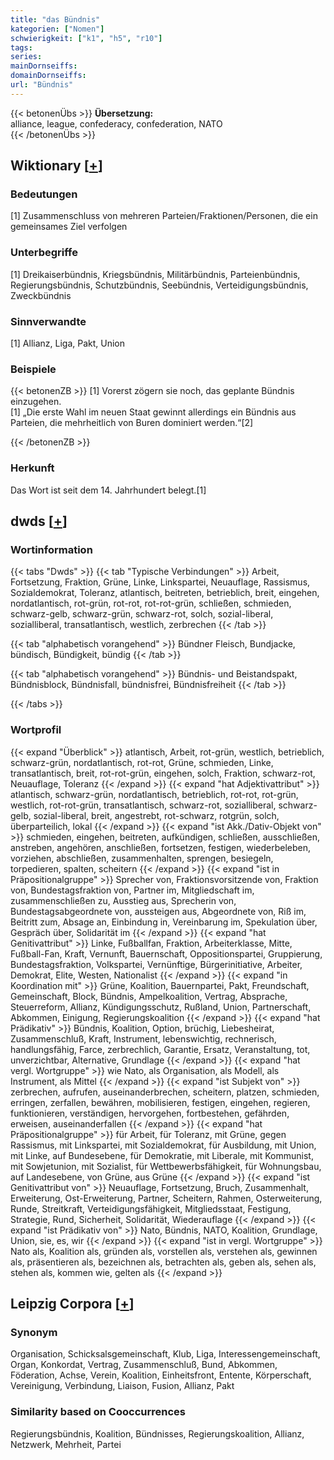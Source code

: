 ```yaml
---
title: "das Bündnis"
kategorien: ["Nomen"]
schwierigkeit: ["k1", "h5", "r10"]
tags:
series:
mainDornseiffs:
domainDornseiffs:
url: "Bündnis"
---
```


{{< betonenÜbs >}}
**Übersetzung:**  
alliance, league, confederacy, confederation, NATO  
{{< /betonenÜbs >}}

## Wiktionary [[+](https://de.wiktionary.org/wiki/Bündnis)]

### Bedeutungen
[1] Zusammenschluss von mehreren Parteien/Fraktionen/Personen, die ein gemeinsames Ziel verfolgen  

### Unterbegriffe
[1] Dreikaiserbündnis, Kriegsbündnis, Militärbündnis, Parteienbündnis, Regierungsbündnis, Schutzbündnis, Seebündnis, Verteidigungsbündnis, Zweckbündnis  

### Sinnverwandte
[1] Allianz, Liga, Pakt, Union  

### Beispiele
{{< betonenZB >}}
[1] Vorerst zögern sie noch, das geplante Bündnis einzugehen.  
[1] „Die erste Wahl im neuen Staat gewinnt allerdings ein Bündnis aus Parteien, die mehrheitlich von Buren dominiert werden.“[2]  

{{< /betonenZB >}}
### Herkunft
Das Wort ist seit dem 14. Jahrhundert belegt.[1]  



## dwds [[+](https://www.dwds.de/wb/Bündnis)]

### Wortinformation
{{< tabs "Dwds" >}}
{{< tab "Typische Verbindungen" >}}
Arbeit, Fortsetzung, Fraktion, Grüne, Linke, Linkspartei, Neuauflage, Rassismus, Sozialdemokrat, Toleranz, atlantisch, beitreten, betrieblich, breit, eingehen, nordatlantisch, rot-grün, rot-rot, rot-rot-grün, schließen, schmieden, schwarz-gelb, schwarz-grün, schwarz-rot, solch, sozial-liberal, sozialliberal, transatlantisch, westlich, zerbrechen
{{< /tab >}}

{{< tab "alphabetisch vorangehend" >}}
Bündner Fleisch, Bundjacke, bündisch, Bündigkeit, bündig
{{< /tab >}}

{{< tab "alphabetisch vorangehend" >}}
Bündnis- und Beistandspakt, Bündnisblock, Bündnisfall, bündnisfrei, Bündnisfreiheit
{{< /tab >}}

{{< /tabs >}}

### Wortprofil
{{< expand "Überblick" >}} atlantisch, Arbeit, rot-grün, westlich, betrieblich, schwarz-grün, nordatlantisch, rot-rot, Grüne, schmieden, Linke, transatlantisch, breit, rot-rot-grün, eingehen, solch, Fraktion, schwarz-rot, Neuauflage, Toleranz {{< /expand >}}
{{< expand "hat Adjektivattribut" >}} atlantisch, schwarz-grün, nordatlantisch, betrieblich, rot-rot, rot-grün, westlich, rot-rot-grün, transatlantisch, schwarz-rot, sozialliberal, schwarz-gelb, sozial-liberal, breit, angestrebt, rot-schwarz, rotgrün, solch, überparteilich, lokal {{< /expand >}}
{{< expand "ist Akk./Dativ-Objekt von" >}} schmieden, eingehen, beitreten, aufkündigen, schließen, ausschließen, anstreben, angehören, anschließen, fortsetzen, festigen, wiederbeleben, vorziehen, abschließen, zusammenhalten, sprengen, besiegeln, torpedieren, spalten, scheitern {{< /expand >}}
{{< expand "ist in Präpositionalgruppe" >}} Sprecher von, Fraktionsvorsitzende von, Fraktion von, Bundestagsfraktion von, Partner im, Mitgliedschaft im, zusammenschließen zu, Ausstieg aus, Sprecherin von, Bundestagsabgeordnete von, aussteigen aus, Abgeordnete von, Riß im, Beitritt zum, Absage an, Einbindung in, Vereinbarung im, Spekulation über, Gespräch über, Solidarität im {{< /expand >}}
{{< expand "hat Genitivattribut" >}} Linke, Fußballfan, Fraktion, Arbeiterklasse, Mitte, Fußball-Fan, Kraft, Vernunft, Bauernschaft, Oppositionspartei, Gruppierung, Bundestagsfraktion, Volkspartei, Vernünftige, Bürgerinitiative, Arbeiter, Demokrat, Elite, Westen, Nationalist {{< /expand >}}
{{< expand "in Koordination mit" >}} Grüne, Koalition, Bauernpartei, Pakt, Freundschaft, Gemeinschaft, Block, Bündnis, Ampelkoalition, Vertrag, Absprache, Steuerreform, Allianz, Kündigungsschutz, Rußland, Union, Partnerschaft, Abkommen, Einigung, Regierungskoalition {{< /expand >}}
{{< expand "hat Prädikativ" >}} Bündnis, Koalition, Option, brüchig, Liebesheirat, Zusammenschluß, Kraft, Instrument, lebenswichtig, rechnerisch, handlungsfähig, Farce, zerbrechlich, Garantie, Ersatz, Veranstaltung, tot, unverzichtbar, Alternative, Grundlage {{< /expand >}}
{{< expand "hat vergl. Wortgruppe" >}} wie Nato, als Organisation, als Modell, als Instrument, als Mittel {{< /expand >}}
{{< expand "ist Subjekt von" >}} zerbrechen, aufrufen, auseinanderbrechen, scheitern, platzen, schmieden, erringen, zerfallen, bewähren, mobilisieren, festigen, eingehen, regieren, funktionieren, verständigen, hervorgehen, fortbestehen, gefährden, erweisen, auseinanderfallen {{< /expand >}}
{{< expand "hat Präpositionalgruppe" >}} für Arbeit, für Toleranz, mit Grüne, gegen Rassismus, mit Linkspartei, mit Sozialdemokrat, für Ausbildung, mit Union, mit Linke, auf Bundesebene, für Demokratie, mit Liberale, mit Kommunist, mit Sowjetunion, mit Sozialist, für Wettbewerbsfähigkeit, für Wohnungsbau, auf Landesebene, von Grüne, aus Grüne {{< /expand >}}
{{< expand "ist Genitivattribut von" >}} Neuauflage, Fortsetzung, Bruch, Zusammenhalt, Erweiterung, Ost-Erweiterung, Partner, Scheitern, Rahmen, Osterweiterung, Runde, Streitkraft, Verteidigungsfähigkeit, Mitgliedsstaat, Festigung, Strategie, Rund, Sicherheit, Solidarität, Wiederauflage {{< /expand >}}
{{< expand "ist Prädikativ von" >}} Nato, Bündnis, NATO, Koalition, Grundlage, Union, sie, es, wir {{< /expand >}}
{{< expand "ist in vergl. Wortgruppe" >}} Nato als, Koalition als, gründen als, vorstellen als, verstehen als, gewinnen als, präsentieren als, bezeichnen als, betrachten als, geben als, sehen als, stehen als, kommen wie, gelten als {{< /expand >}}

## Leipzig Corpora [[+](https://corpora.uni-leipzig.de/en/res?word=Bündnis&corpusId=deu_newscrawl-public_2018)]


### Synonym
Organisation, Schicksalsgemeinschaft, Klub, Liga, Interessengemeinschaft, Organ, Konkordat, Vertrag, Zusammenschluß, Bund, Abkommen, Föderation, Achse, Verein, Koalition, Einheitsfront, Entente, Körperschaft, Vereinigung, Verbindung, Liaison, Fusion, Allianz, Pakt


### Similarity based on Cooccurrences
Regierungsbündnis, Koalition, Bündnisses, Regierungskoalition, Allianz, Netzwerk, Mehrheit, Partei

